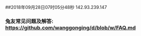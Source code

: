 ##2018年09月28日07时05分48秒 142.93.239.147
### 兔友常见问题及解答: https://github.com/wanggonging/d/blob/w/FAQ.md
